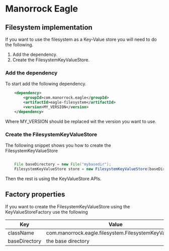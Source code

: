 # Manorrock Eagle

## Filesystem implementation

If you want to use the filesystem as a Key-Value store you will need to do the following.

1. Add the dependency.
2. Create the FilesystemKeyValueStore.

### Add the dependency

To start add the following dependency.

```xml
    <dependency>
        <groupId>com.manorrock.eagle</groupId>
        <artifactId>eagle-filesystem</artifactId>
        <version>MY_VERSION</version>
    </dependency>
```

Where MY_VERSION should be replaced wit the version you want to use.

### Create the FilesystemKeyValueStore

The following snippet shows you how to create the FilesystemKeyValueStore

```java

    File baseDirectory = new File("mybasedir");
    FilesystemKeyValueStore store = new FilesystemKeyValueStore(baseDirectory);
```

Then the rest is using the KeyValueStore APIs.

## Factory properties

If you want to create the FilesystemKeyValueStore using the KeyValueStoreFactory use the following

| Key | Value 
| --- | -----
| className | com.manorrock.eagle.filesystem.FilesystemKeyValueStore
| baseDirectory | the base directory
